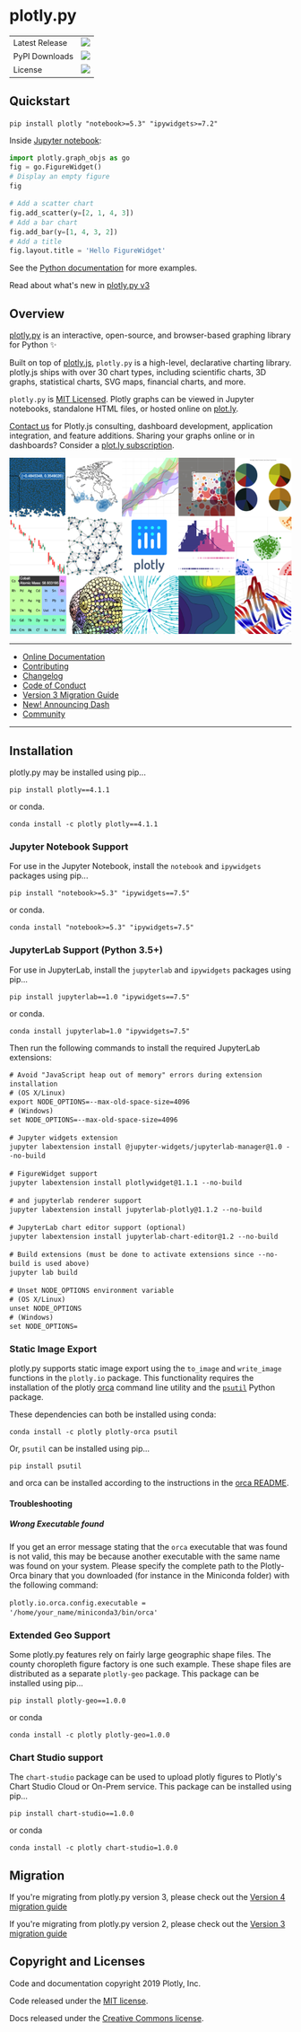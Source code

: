 # plotly.py

<table>
    <tr>
        <td>Latest Release</td>
        <td>
            <a href="https://pypi.org/project/plotly/"/>
            <img src="https://badge.fury.io/py/plotly.svg"/>
        </td>
    </tr>
    <tr>
        <td>PyPI Downloads</td>
        <td>
            <a href="https://pepy.tech/project/plotly"/>
            <img src="https://pepy.tech/badge/plotly/month"/>
        </td>
    </tr>
    <tr>
        <td>License</td>
        <td>
            <a href="https://opensource.org/licenses/MIT"/>
            <img src="https://img.shields.io/badge/License-MIT-yellow.svg"/>
        </td>
    </tr>
</table>

## Quickstart

`pip install plotly "notebook>=5.3" "ipywidgets>=7.2"`

Inside [Jupyter notebook](https://jupyter.org/install):
```python
import plotly.graph_objs as go
fig = go.FigureWidget()
# Display an empty figure
fig
```
```python
# Add a scatter chart
fig.add_scatter(y=[2, 1, 4, 3])
# Add a bar chart
fig.add_bar(y=[1, 4, 3, 2])
# Add a title
fig.layout.title = 'Hello FigureWidget'
```

See the [Python documentation](https://plot.ly/python/) for more examples.

Read about what's new in [plotly.py v3](https://medium.com/@plotlygraphs/introducing-plotly-py-3-0-0-7bb1333f69c6)

## Overview
[plotly.py](https://plot.ly/d3-js-for-python-and-pandas-charts/) is an interactive, open-source, and browser-based graphing library for Python :sparkles:

Built on top of [plotly.js](https://github.com/plotly/plotly.js), `plotly.py` is a high-level, declarative charting library. plotly.js ships with over 30 chart types, including scientific charts, 3D graphs, statistical charts, SVG maps, financial charts, and more.

`plotly.py` is [MIT Licensed](packages/python/chart-studio/LICENSE.txt). Plotly graphs can be viewed in Jupyter notebooks, standalone HTML files, or hosted online on [plot.ly](https://plot.ly).

[Contact us](https://plot.ly/products/consulting-and-oem/) for Plotly.js consulting, dashboard development, application integration, and feature additions. Sharing your graphs online or in dashboards? Consider a [plot.ly subscription](https://plot.ly/products/cloud).

<p align="center">
    <a href="https://plot.ly/python" target="_blank">
    <img src="https://raw.githubusercontent.com/cldougl/plot_images/add_r_img/plotly_2017.png">
</a></p>

***

- [Online Documentation](https://plot.ly/python)
- [Contributing](contributing.md)
- [Changelog](CHANGELOG.md)
- [Code of Conduct](CODE_OF_CONDUCT.md)
- [Version 3 Migration Guide](migration-guide.md)
- [New! Announcing Dash](https://medium.com/@plotlygraphs/introducing-dash-5ecf7191b503)
- [Community](https://community.plot.ly/c/api/python)

***

## Installation

plotly.py may be installed using pip...
```
pip install plotly==4.1.1
```

or conda.
```
conda install -c plotly plotly==4.1.1
```

### Jupyter Notebook Support
For use in the Jupyter Notebook, install the `notebook` and `ipywidgets`
packages using pip...

```
pip install "notebook>=5.3" "ipywidgets==7.5"
```

or conda.

```
conda install "notebook>=5.3" "ipywidgets=7.5"
```

### JupyterLab Support (Python 3.5+)
For use in JupyterLab, install the `jupyterlab` and `ipywidgets`
packages using pip... 

```
pip install jupyterlab==1.0 "ipywidgets==7.5"
```

or conda.

```
conda install jupyterlab=1.0 "ipywidgets=7.5"
```

Then run the following commands to install the required JupyterLab extensions:
```
# Avoid "JavaScript heap out of memory" errors during extension installation
# (OS X/Linux)
export NODE_OPTIONS=--max-old-space-size=4096
# (Windows)
set NODE_OPTIONS=--max-old-space-size=4096

# Jupyter widgets extension
jupyter labextension install @jupyter-widgets/jupyterlab-manager@1.0 --no-build

# FigureWidget support
jupyter labextension install plotlywidget@1.1.1 --no-build

# and jupyterlab renderer support
jupyter labextension install jupyterlab-plotly@1.1.2 --no-build

# JupyterLab chart editor support (optional)
jupyter labextension install jupyterlab-chart-editor@1.2 --no-build

# Build extensions (must be done to activate extensions since --no-build is used above)
jupyter lab build

# Unset NODE_OPTIONS environment variable
# (OS X/Linux)
unset NODE_OPTIONS
# (Windows)
set NODE_OPTIONS=
```

### Static Image Export
plotly.py supports static image export using the `to_image` and `write_image`
functions in the `plotly.io` package. This functionality requires the
installation of the plotly [orca](https://github.com/plotly/orca) command line utility and the
[`psutil`](https://github.com/giampaolo/psutil) Python package.

These dependencies can both be installed using conda:
```
conda install -c plotly plotly-orca psutil
```

Or, `psutil` can be installed using pip...
```
pip install psutil
```

and orca can be installed according to the instructions in the [orca README](https://github.com/plotly/orca).

#### Troubleshooting
##### Wrong Executable found
If you get an error message stating that the `orca` executable that was found is not valid, this may be because another executable with the same name was found on your system. Please specify the complete path to the Plotly-Orca binary that you downloaded (for instance in the Miniconda folder) with the following command:

`plotly.io.orca.config.executable = '/home/your_name/miniconda3/bin/orca'`

### Extended Geo Support
Some plotly.py features rely on fairly large geographic shape files. The county
choropleth figure factory is one such example. These shape files are distributed as a
separate `plotly-geo` package.  This package can be installed using pip...

```
pip install plotly-geo==1.0.0
```

or conda
```
conda install -c plotly plotly-geo=1.0.0
```

### Chart Studio support
The `chart-studio` package can be used to upload plotly figures to Plotly's Chart
Studio Cloud or On-Prem service.  This package can be installed using pip...

```
pip install chart-studio==1.0.0
```

or conda
```
conda install -c plotly chart-studio=1.0.0
```

## Migration
If you're migrating from plotly.py version 3, please check out the [Version 4 migration guide](https://plot.ly/python/next/v4-migration/)

If you're migrating from plotly.py version 2, please check out the [Version 3 migration guide](migration-guide.md)

## Copyright and Licenses
Code and documentation copyright 2019 Plotly, Inc.

Code released under the [MIT license](packages/python/chart-studio/LICENSE.txt).

Docs released under the [Creative Commons license](https://github.com/plotly/documentation/blob/source/LICENSE).
